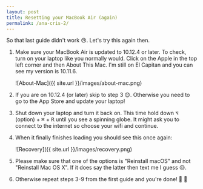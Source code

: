 ```yaml
---
layout: post
title: Resetting your MacBook Air (again)
permalink: /ana-cris-2/
---
```


So that last guide didn't work :cry:. Let's try this again then.

1. Make sure your MacBook Air is updated to 10.12.4 or later. To check, turn on your laptop like you normally would. Click on the Apple in the top left corner and then About This Mac. I'm still on El Capitan and you can see my version is 10.11.6. 


    ![About-Mac]({{ site.url }}/images/about-mac.png)


2. If you are on 10.12.4 (or later) skip to step 3 :blush:. Otherwise you need to go to the App Store and update your laptop!

3. Shut down your laptop and turn it back on. This time hold down <kbd>⌥</kbd> (option) + <kbd>⌘</kbd> + <kbd>R</kbd> until you see a spinning globe. It might ask you to connect to the internet so choose your wifi and continue.

4. When it finally finishes loading you should see this once again:

    ![Recovery]({{ site.url }}/images/recovery.png)

5. Please make sure that one of the options is "Reinstall macOS" and not "Reinstall Mac OS X". If it does say the latter then text me I guess :unamused:.

6. Otherwise repeat steps 3-9 from the first guide and you're done! :tada: :confetti_ball:
